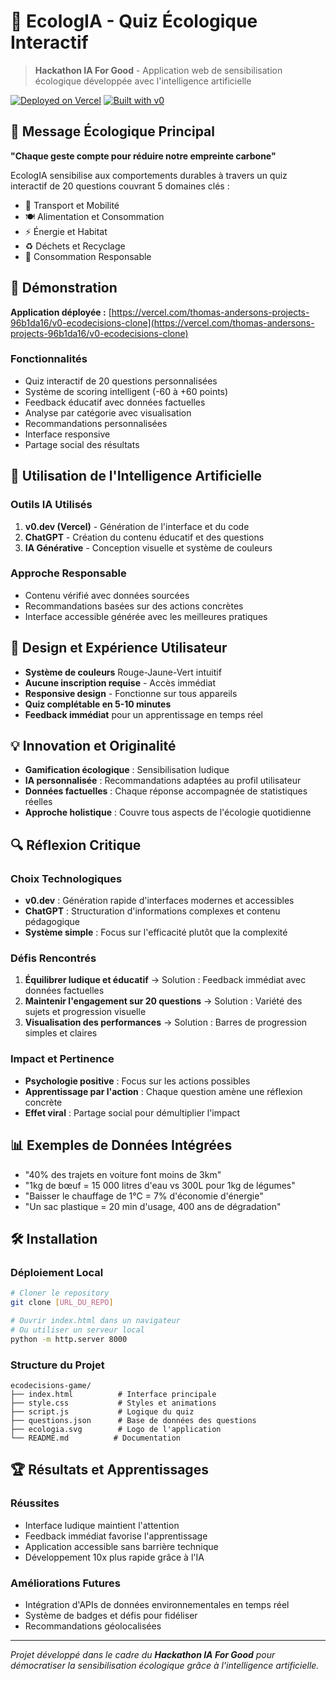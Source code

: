 # 🌱 EcologIA - Quiz Écologique Interactif

> **Hackathon IA For Good** - Application web de sensibilisation écologique développée avec l'intelligence artificielle

[![Deployed on Vercel](https://img.shields.io/badge/Deployed%20on-Vercel-black?style=for-the-badge&logo=vercel)](https://vercel.com/thomas-andersons-projects-96b1da16/v0-ecodecisions-clone)
[![Built with v0](https://img.shields.io/badge/Built%20with-v0.dev-black?style=for-the-badge)](https://v0.dev/chat/projects/6KctjdQy5vh)

## 🎯 Message Écologique Principal

**"Chaque geste compte pour réduire notre empreinte carbone"**

EcologIA sensibilise aux comportements durables à travers un quiz interactif de 20 questions couvrant 5 domaines clés :
- 🚗 Transport et Mobilité
- 🍽️ Alimentation et Consommation  
- ⚡ Énergie et Habitat
- ♻️ Déchets et Recyclage
- 🛒 Consommation Responsable

## 🚀 Démonstration

**Application déployée :** [https://vercel.com/thomas-andersons-projects-96b1da16/v0-ecodecisions-clone](https://vercel.com/thomas-andersons-projects-96b1da16/v0-ecodecisions-clone)

### Fonctionnalités
- Quiz interactif de 20 questions personnalisées
- Système de scoring intelligent (-60 à +60 points)
- Feedback éducatif avec données factuelles
- Analyse par catégorie avec visualisation
- Recommandations personnalisées
- Interface responsive
- Partage social des résultats

## 🤖 Utilisation de l'Intelligence Artificielle

### Outils IA Utilisés
1. **v0.dev (Vercel)** - Génération de l'interface et du code
2. **ChatGPT** - Création du contenu éducatif et des questions
3. **IA Générative** - Conception visuelle et système de couleurs

### Approche Responsable
- Contenu vérifié avec données sourcées
- Recommandations basées sur des actions concrètes
- Interface accessible générée avec les meilleures pratiques

## 🎨 Design et Expérience Utilisateur

- **Système de couleurs** Rouge-Jaune-Vert intuitif
- **Aucune inscription requise** - Accès immédiat
- **Responsive design** - Fonctionne sur tous appareils
- **Quiz complétable en 5-10 minutes**
- **Feedback immédiat** pour un apprentissage en temps réel

## 💡 Innovation et Originalité

- **Gamification écologique** : Sensibilisation ludique
- **IA personnalisée** : Recommandations adaptées au profil utilisateur
- **Données factuelles** : Chaque réponse accompagnée de statistiques réelles
- **Approche holistique** : Couvre tous aspects de l'écologie quotidienne

## 🔍 Réflexion Critique

### Choix Technologiques
- **v0.dev** : Génération rapide d'interfaces modernes et accessibles
- **ChatGPT** : Structuration d'informations complexes et contenu pédagogique
- **Système simple** : Focus sur l'efficacité plutôt que la complexité

### Défis Rencontrés
1. **Équilibrer ludique et éducatif** → Solution : Feedback immédiat avec données factuelles
2. **Maintenir l'engagement sur 20 questions** → Solution : Variété des sujets et progression visuelle
3. **Visualisation des performances** → Solution : Barres de progression simples et claires

### Impact et Pertinence
- **Psychologie positive** : Focus sur les actions possibles
- **Apprentissage par l'action** : Chaque question amène une réflexion concrète
- **Effet viral** : Partage social pour démultiplier l'impact

## 📊 Exemples de Données Intégrées

- "40% des trajets en voiture font moins de 3km"
- "1kg de bœuf = 15 000 litres d'eau vs 300L pour 1kg de légumes"
- "Baisser le chauffage de 1°C = 7% d'économie d'énergie"
- "Un sac plastique = 20 min d'usage, 400 ans de dégradation"

## 🛠️ Installation

### Déploiement Local
```bash
# Cloner le repository
git clone [URL_DU_REPO]

# Ouvrir index.html dans un navigateur
# Ou utiliser un serveur local
python -m http.server 8000
```

### Structure du Projet
```
ecodecisions-game/
├── index.html          # Interface principale
├── style.css           # Styles et animations
├── script.js           # Logique du quiz
├── questions.json      # Base de données des questions
├── ecologia.svg        # Logo de l'application
└── README.md          # Documentation
```

## 🏆 Résultats et Apprentissages

### Réussites
- Interface ludique maintient l'attention
- Feedback immédiat favorise l'apprentissage
- Application accessible sans barrière technique
- Développement 10x plus rapide grâce à l'IA

### Améliorations Futures
- Intégration d'APIs de données environnementales en temps réel
- Système de badges et défis pour fidéliser
- Recommandations géolocalisées

---

*Projet développé dans le cadre du **Hackathon IA For Good** pour démocratiser la sensibilisation écologique grâce à l'intelligence artificielle.*
